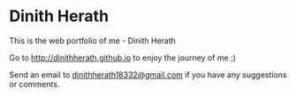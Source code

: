 # Dinith Herath
This is the web portfolio of me - Dinith Herath

Go to http://dinithherath.github.io to enjoy the journey of me :)

Send an email to dinithherath18332@gmail.com if you have any suggestions or comments.
